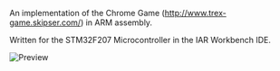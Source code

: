 An implementation of the Chrome Game (http://www.trex-game.skipser.com/) in ARM assembly. 

Written for the STM32F207 Microcontroller in the IAR Workbench IDE.

![Preview](https://github.com/mgerdes/dinosaur-game-assembly/blob/master/preview.gif?raw=true)
